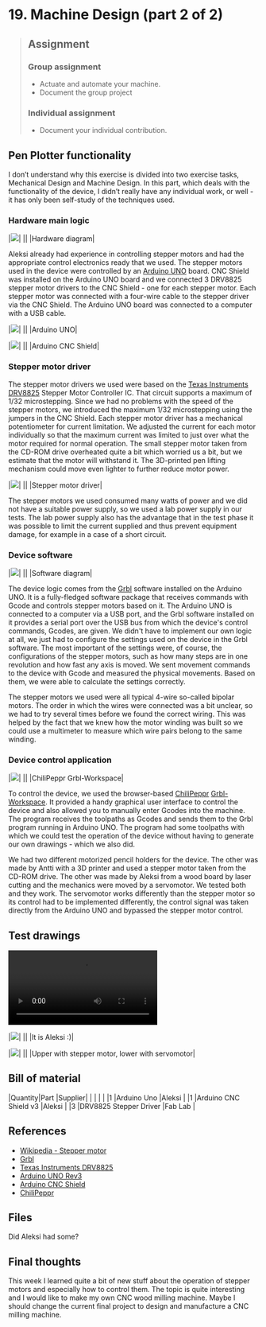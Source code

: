 # 19. Machine Design (part 2 of 2) 

> ## Assignment
>
> ### Group assignment
>
> - Actuate and automate your machine.
> - Document the group project
>
> ### Individual assignment
>
> - Document your individual contribution.

## Pen Plotter functionality 

I don’t understand why this exercise is divided into two exercise tasks, Mechanical Design and Machine Design. In this part, which deals with the functionality of the device, I didn’t really have any individual work, or well - it has only been self-study of the techniques used. 

### Hardware main logic

|![](../images/week19/graph_hw.png)|
||
|Hardware diagram|

Aleksi already had experience in controlling stepper motors and had the appropriate control electronics ready that we used. The stepper motors used in the device were controlled by an [Arduino UNO](http://store.arduino.cc/products/arduino-uno-rev3) board. CNC Shield was installed on the Arduino UNO board and we connected 3 DRV8825 stepper motor drivers to the CNC Shield - one for each stepper motor. Each stepper motor was connected with a four-wire cable to the stepper driver via the CNC Shield. The Arduino UNO board was connected to a computer with a USB cable. 

|![](../images/week19/arduino_uno.resized.jpg)|
||
|Arduino UNO|

|![](../images/week19/cnc_shield.resized.jpg)|
||
|Arduino CNC Shield|

### Stepper motor driver 

The stepper motor drivers we used were based on the [Texas Instruments DRV8825](https://www.ti.com/product/DRV8825) Stepper Motor Controller IC. That circuit supports a maximum of 1/32 microstepping. Since we had no problems with the speed of the stepper motors, we introduced the maximum 1/32 microstepping using the jumpers in the CNC Shield. Each stepper motor driver has a mechanical potentiometer for current limitation. We adjusted the current for each motor individually so that the maximum current was limited to just over what the motor required for normal operation. The small stepper motor taken from the CD-ROM drive overheated quite a bit which worried us a bit, but we estimate that the motor will withstand it. The 3D-printed pen lifting mechanism could move even lighter to further reduce motor power. 

|![](../images/week19/stepper_driver.resized.jpg)|
||
|Stepper motor driver|

The stepper motors we used consumed many watts of power and we did not have a suitable power supply, so we used a lab power supply in our tests. The lab power supply also has the advantage that in the test phase it was possible to limit the current supplied and thus prevent equipment damage, for example in a case of a short circuit. 

### Device software 

|![](../images/week19/graph_sw.png)|
||
|Software diagram|

The device logic comes from the [Grbl](https://github.com/grbl/grbl) software installed on the Arduino UNO. It is a fully-fledged software package that receives commands with Gcode and controls stepper motors based on it. The Arduino UNO is connected to a computer via a USB port, and the Grbl software installed on it provides a serial port over the USB bus from which the device's control commands, Gcodes, are given. We didn't have to implement our own logic at all, we just had to configure the settings used on the device in the Grbl software. The most important of the settings were, of course, the configurations of the stepper motors, such as how many steps are in one revolution and how fast any axis is moved. We sent movement commands to the device with Gcode and measured the physical movements. Based on them, we were able to calculate the settings correctly. 

The stepper motors we used were all typical 4-wire so-called bipolar motors. The order in which the wires were connected was a bit unclear, so we had to try several times before we found the correct wiring. This was helped by the fact that we knew how the motor winding was built so we could use a multimeter to measure which wire pairs belong to the same winding. 

### Device control application 

|![](../images/week19/ChiliPeppr.resized.png)|
||
|ChiliPeppr Grbl-Workspace|

To control the device, we used the browser-based [ChiliPeppr](http://chilipeppr.com/) [Grbl-Workspace](http://chilipeppr.com/grbl). It provided a handy graphical user interface to control the device and also allowed you to manually enter Gcodes into the machine. The program receives the toolpaths as Gcodes and sends them to the Grbl program running in Arduino UNO. The program had some toolpaths with which we could test the operation of the device without having to generate our own drawings - which we also did. 

We had two different motorized pencil holders for the device. The other was made by Antti with a 3D printer and used a stepper motor taken from the CD-ROM drive. The other was made by Aleksi from a wood board by laser cutting and the mechanics were moved by a servomotor. We tested both and they work. The servomotor works differently than the stepper motor so its control had to be implemented differently, the control signal was taken directly from the Arduino UNO and bypassed the stepper motor control. 

## Test drawings 

![type:video](../images/week19/combined_test.mp4)

|![](../images/week19/aleksi_face.resized.jpeg)|
||
|It is Aleksi :)|

|![](../images/week19/hello_fab_lab_oulu.resized.jpg)|
||
|Upper with stepper motor, lower with servomotor|


## Bill of material 

|Quantity|Part                          |Supplier|
|        |                              |        |
|1       |Arduino Uno                   |Aleksi  |
|1       |Arduino CNC Shield v3         |Aleksi  |
|3       |DRV8825 Stepper Driver        |Fab Lab |

## References 

- [Wikipedia - Stepper motor](https://en.wikipedia.org/wiki/Stepper_motor)
- [Grbl](https://github.com/grbl/grbl)
- [Texas Instruments DRV8825](https://www.ti.com/product/DRV8825)
- [Arduino UNO Rev3](http://store.arduino.cc/products/arduino-uno-rev3)
- [Arduino CNC Shield](https://ooznest.co.uk/product/arduino-cnc-shield/)
- [ChiliPeppr](http://chilipeppr.com/)

## Files 

Did Aleksi had some?

## Final thoughts 

This week I learned quite a bit of new stuff about the operation of stepper motors and especially how to control them. The topic is quite interesting and I would like to make my own CNC wood milling machine. Maybe I should change the current final project to design and manufacture a CNC milling machine. 

